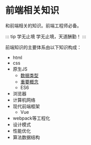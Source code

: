 # 前端相关知识

和前端相关的知识。前端工程师必备。

::: tip 学无止境
学无止境，天道酬勤！
:::

前端知识的主要体系由以下知识构成：

- html
- css
- 原生JS
  - [数据类型](JavaScript(1).md)
  - [重要概念](JavaScript(2).md)
  - ES6
- 浏览器
- 计算机网络
- 现代前端框架
  - Vue
- webpack等工程化
- 设计模式
- 性能优化
- 算法数据结构
